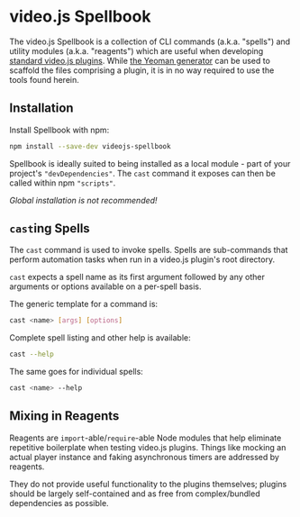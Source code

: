 # video.js Spellbook

The video.js Spellbook is a collection of CLI commands (a.k.a. "spells") and utility modules (a.k.a. "reagents") which are useful when developing [standard video.js plugins][standard]. While [the Yeoman generator][generator] can be used to scaffold the files comprising a plugin, it is in no way required to use the tools found herein.

## Installation

Install Spellbook with npm:

```sh
npm install --save-dev videojs-spellbook
```

Spellbook is ideally suited to being installed as a local module - part of your project's `"devDependencies"`. The `cast` command it exposes can then be called within npm `"scripts"`.

_Global installation is not recommended!_

## `cast`ing Spells

The `cast` command is used to invoke spells. Spells are sub-commands that perform automation tasks when run in a video.js plugin's root directory.

`cast` expects a spell name as its first argument followed by any other arguments or options available on a per-spell basis.

The generic template for a command is:

```sh
cast <name> [args] [options]
```

Complete spell listing and other help is available:

```sh
cast --help
```

The same goes for individual spells:

```sh
cast <name> --help
```

## Mixing in Reagents

Reagents are `import`-able/`require`-able Node modules that help eliminate repetitive boilerplate when testing video.js plugins. Things like mocking an actual player instance and faking asynchronous timers are addressed by reagents.

They do not provide useful functionality to the plugins themselves; plugins should be largely self-contained and as free from complex/bundled dependencies as possible.


[generator]: https://github.com/videojs/generator-videojs-plugin/
[standard]: https://github.com/videojs/generator-videojs-plugin/blob/master/docs/standards.md
